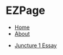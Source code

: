 # EZPage

<ve-menu1>
  <ul>
    <li><a href="/">Home</a></li>
    <li><a href="/about">About</a></li>
  </ul>
</ve-menu1>

- [Juncture 1 Essay](/juncture1)